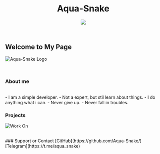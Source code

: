 <div style="text-align:center"><h1>Aqua-Snake</h1></div>
<p align="center">
  <img src="https://i.ibb.co/nmNMqr6/aqlogo.png" />
</p>

<br>

<p align="center">

<h2>Welcome to My Page </h2>


![Aqua-Snake Logo](https://media.giphy.com/media/oQKWEqvuxfHPIo77NN/giphy.gif)


<br>


### About me 

<br>
- I am a simple developer.
- Not a expert, but stil learn about things.
- I do anything what i can.
- Never give up.
- Never fall in troubles.

### Projects 
![Work On](https://i.ibb.co/h26VWqL/CyberBot.jpg)


<br>
### Support or Contact
[GitHub](https://github.com/Aqua-Snake/)
[Telegram](https://t.me/aqua_snake)
